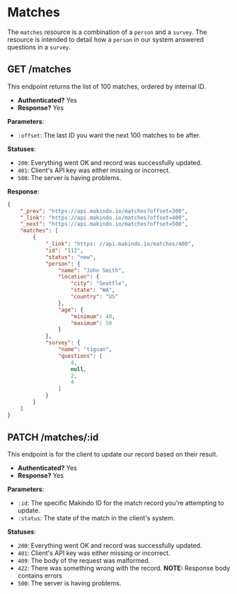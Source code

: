 Matches
=======

The `matches` resource is a combination of a `person` and a `survey`.
The resource is intended to detail how a `person` in our system answered questions in a `survey`.

GET /matches
------------

This endpoint returns the list of 100 matches, ordered by internal ID.

  - **Authenticated?** Yes
  - **Response?** Yes

**Parameters**:

  - `:offset`: The last ID you want the next 100 matches to be after.

**Statuses**:

  - `200`: Everything went OK and record was successfully updated.
  - `401`: Client's API key was either missing or incorrect.
  - `500`: The server is having problems.

**Response**:

``` json
{
    "_prev": "https://api.makindo.io/matches?offset=300",
    "_link": "https://api.makindo.io/matches?offset=400",
    "_next": "https://api.makindo.io/matches?offset=500",
    "matches": [
        {
            "_link": "https: //api.makindo.io/matches/400",
            "id": "112",
            "status": "new",
            "person": {
                "name": "John Smith",
                "location": {
                    "city": "Seattle",
                    "state": "WA",
                    "country": "US"
                },
                "age": {
                    "minimum": 40,
                    "maximum": 50
                }
            },
            "survey": {
                "name": "tiguan",
                "questions": [
                    4,
                    null,
                    2,
                    4
                ]
            }
        }
    ]
}
```

PATCH /matches/:id 
------------------

This endpoint is for the client to update our record based on their result.

  - **Authenticated?** Yes
  - **Response?** Yes

**Parameters**:

  - `:id`: The specific Makindo ID for the match record you're attempting to update.
  - `:status`: The state of the match in the client's system.

**Statuses**:

  - `200`: Everything went OK and record was successfully updated.
  - `401`: Client's API key was either missing or incorrect.
  - `409`: The body of the request was malformed.
  - `422`: There was something wrong with the record. **NOTE:** Response body contains errors
  - `500`: The server is having problems.
